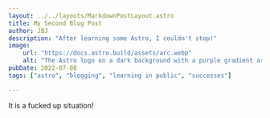 ```yaml
---
layout: ../../layouts/MarkdownPostLayout.astro
title: My Second Blog Post
author: JBJ
description: "After learning some Astro, I couldn't stop!"
image:
    url: "https://docs.astro.build/assets/arc.webp"
    alt: "The Astro logo on a dark background with a purple gradient arc."
pubDate: 2022-07-08
tags: ["astro", "blogging", "learning in public", "successes"]

--- 
```




It is a fucked up situation!

<!-- <script>
    import '../styles/global.css';
    </script> -->